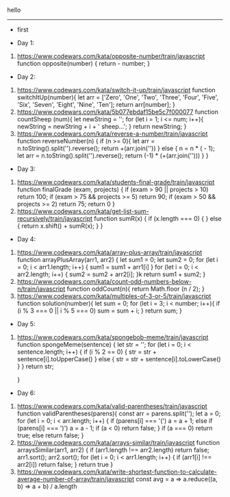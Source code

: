 hello

________________________________


* first

* Day 1:
 1. https://www.codewars.com/kata/opposite-number/train/javascript
    function opposite(number) {
      return - number;
    }
* Day 2:
1. https://www.codewars.com/kata/switch-it-up/train/javascript
    function switchItUp(number){
      let arr = ['Zero', 'One', 'Two', 'Three', 'Four', 'Five', 'Six', 'Seven', 'Eight', 'Nine', 'Ten'];
      return arr[number];
    }
2. https://www.codewars.com/kata/5b077ebdaf15be5c7f000077
    function countSheep (num){
      let newString = '';
        for (let i = 1; i <= num; i++){
          newString = newString + i + ' sheep...';
        }
     return newString;
    }
3. https://www.codewars.com/kata/reverse-a-number/train/javascript
    function reverseNumber(n) {
      if (n >= 0){
      let arr = n.toString().split('').reverse();
       return +(arr.join(''))
      } else {
      n = n * ( - 1);
      let arr = n.toString().split('').reverse();
        return (-1) * (+(arr.join('')))
      }
    }
* Day 3:
1. https://www.codewars.com/kata/students-final-grade/train/javascript
    function finalGrade (exam, projects) {
      if (exam > 90 || projects > 10) return 100;
      if (exam > 75 && projects >= 5) return 90;
      if (exam > 50 && projects >= 2) return 75;
      return 0
    }
2. https://www.codewars.com/kata/get-list-sum-recursively/train/javascript
    function sumR(x) {
      if (x.length  === 0) {
      } else {
      return x.shift() + sumR(x);
      }
    }
* Day 4:
1. https://www.codewars.com/kata/array-plus-array/train/javascript
    function arrayPlusArray(arr1, arr2) {
      let sum1 = 0;
      let sum2 = 0;
        for (let i = 0; i < arr1.length; i++) {
        sum1 = sum1 + arr1[i]
        }
        for (let i = 0; i < arr2.length; i++) {
        sum2 = sum2 + arr2[i];
        }k
      return sum1 + sum2;
    }
2. https://www.codewars.com/kata/count-odd-numbers-below-n/train/javascript
     function oddCount(n){
       return Math.floor (n / 2);
     }
3. https://www.codewars.com/kata/multiples-of-3-or-5/train/javascript
    function solution(number){
      let sum = 0;
       for (let i = 3; i < number; i++){
       if (i % 3 === 0 || i % 5 === 0)
       sum = sum + i;
       }
       return sum;
    }
* Day 5:
1. https://www.codewars.com/kata/spongebob-meme/train/javascript
    function spongeMeme(sentence) {
      let str = '';
      for (let i = 0; i < sentence.length; i++) {
        if (i % 2 == 0) {
        str = str + sentence[i].toUpperCase()
        } else {
        str = str + sentence[i].toLowerCase()
        }
      }
    return str;

    }
* Day 6:
1. https://www.codewars.com/kata/valid-parentheses/train/javascript
    function validParentheses(parens){
      const arr = parens.split('');
      let a = 0;
      for (let i = 0; i < arr.length; i++) {
        if (parens[i] === '(') a = a + 1;
        else if (parens[i] === ')') a = a - 1;
        if (a < 0) return false;
      }
        if (a === 0) return true;
        else return false;
    }
2. https://www.codewars.com/kata/arrays-similar/train/javascript
    function arraysSimilar(arr1, arr2) {
      if (arr1.length !== arr2.length) return false;
      arr1.sort();
      arr2.sort();
      for (let i = 0; i < arr1.length; i++) {
        if (arr1[i] !== arr2[i]) return false;
      }
      return true
    }
3. https://www.codewars.com/kata/write-shortest-function-to-calculate-average-number-of-array/train/javascript
    const avg = a => a.reduce((a, b) => a + b) / a.length

